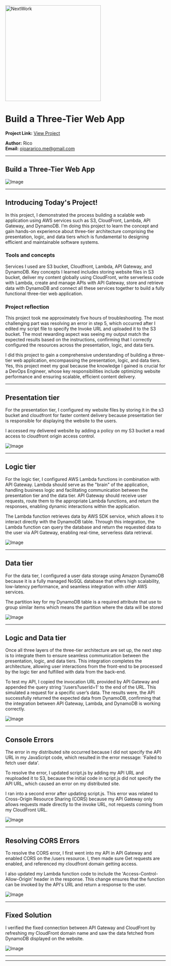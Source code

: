 <img src="https://cdn.prod.website-files.com/677c400686e724409a5a7409/6790ad949cf622dc8dcd9fe4_nextwork-logo-leather.svg" alt="NextWork" width="300" />

# Build a Three-Tier Web App

**Project Link:** [View Project](http://learn.nextwork.org/projects/aws-compute-threetier)

**Author:** Rico  
**Email:** ojoararico.me@gmail.com

---

## Build a Three-Tier Web App

![Image](http://learn.nextwork.org/sympathetic_silver_noble_jaguar/uploads/aws-compute-threetier_2b3c4d5e)

---

## Introducing Today's Project!

In this project, I demonstrated the process building a scalable web application using AWS services such as S3, CloudFront, Lambda, API Gateway, and DynamoDB. I'm doing this project to learn the concept and gain hands-on experience about three-tier architecture comprising the presentation, logic, and data tiers which is fundamental to designing efficient and maintainable software systems.

### Tools and concepts

Services I used are S3 bucket, Cloudfront, Lambda, API Gateway, and DynamoDB. Key concepts I learned includes storing website files in S3 bucket, deliver my content globally using CloudFront, write serverless code with Lambda, create and manage APIs with API Gateway, store and retrieve data with DynamoDB and connect all these services together to build a fully functional three-tier web application.

### Project reflection

This project took me approximately five hours of troubleshooting. The most challenging part was resolving an error in step 5, which occurred after I edited my script file to specify the Invoke URL and uploaded it to the S3 bucket. The most rewarding aspect was seeing my output match the expected results based on the instructions, confirming that I correctly configured the resources across the presentation, logic, and data tiers.

I did this project to gain a comprehensive understanding of building a three-tier web application, encompassing the presentation, logic, and data tiers. Yes, this project meet my goal because the knowledge  I gained is crucial for a DevOps Engineer, whose key responsibilities include optimizing website performance and ensuring scalable, efficient content delivery.

---

## Presentation tier

For the presentation tier, I configured my website files by storing it in the s3 bucket and cloudfront for faster content delivery because presentation tier is responsible for displaying the website to the users.

I accessed my delivered website by adding a policy on my S3 bucket a read access to cloudfront origin access control.

![Image](http://learn.nextwork.org/sympathetic_silver_noble_jaguar/uploads/aws-compute-threetier_3a4b5c6d)

---

## Logic tier

For the logic tier, I configured AWS Lambda functions in combination with API Gateway. Lambda should serve as the "brain" of the application, handling business logic and facilitating communication between the presentation tier and the data tier. API Gateway should receive user requests, route them to the appropriate Lambda functions, and return the responses, enabling dynamic interactions within the application.

The Lambda function retrieves data by AWS SDK service, which allows it to interact directly with the DynamoDB table. Through this integration, the Lambda function can query the database and return the requested data to the user via API Gateway, enabling real-time, serverless data retrieval.



![Image](http://learn.nextwork.org/sympathetic_silver_noble_jaguar/uploads/aws-compute-threetier_6a7b8c9d)

---

## Data tier

For the data tier, I configured a user data storage using Amazon DynamoDB because it is a fully managed NoSQL database that offers high scalability, low-latency performance, and seamless integration with other AWS services.

The partition key for my DynamoDB table is a required attribute that use to group similar items which means the partition where
 the data will be stored

![Image](http://learn.nextwork.org/sympathetic_silver_noble_jaguar/uploads/aws-compute-threetier_u1v2w3x4)

---

## Logic and Data tier

Once all three layers of the three-tier architecture are set up, the next step is to integrate them to ensure seamless communication between the presentation, logic, and data tiers. This integration completes the architecture, allowing user interactions from the front-end to be processed by the logic tier and fulfilled with data from the back-end.

To test my API, I copied the invocation URL provided by API Gateway and appended the query string '/users?userId=1' to the end of the URL. This simulated a request for a specific user’s data. The results were, the API successfully returned the expected data from DynamoDB, confirming that the integration between API Gateway, Lambda, and DynamoDB is working correctly.

![Image](http://learn.nextwork.org/sympathetic_silver_noble_jaguar/uploads/aws-compute-threetier_a112c3d5)

---

## Console Errors

The error in my distributed site occurred because I did not specify the API URL in my JavaScript code, which resulted in the error message: 'Failed to fetch user data'.

To resolve the error, I updated script.js by adding my API URL and reuploaded it to S3, because the initial code in script.js did not specify the API URL, which caused an error on my distributed site.

I ran into a second error after updating script.js. This error was related to Cross-Origin Resource Sharing (CORS) because my API Gateway only allows requests made directly to the invoke URL, not requests coming from my CloudFront URL.

![Image](http://learn.nextwork.org/sympathetic_silver_noble_jaguar/uploads/aws-compute-threetier_a1b2c3d5)

---

## Resolving CORS Errors

To resolve the CORS error, I first went into my API in API Gateway and enabled CORS on the /users resource. I, then made sure Get requests are enabled, and referenced my cloudfront domain getting access.

I also updated my Lambda function code to include the 'Access-Control-Allow-Origin' header in the response. This change ensures that the function can be invoked by the API's URL and return a response to the user.

![Image](http://learn.nextwork.org/sympathetic_silver_noble_jaguar/uploads/aws-compute-threetier_1qthryj2)

---

## Fixed Solution

I verified the fixed connection between API Gateway and CloudFront by refreshing my CloudFront domain name and saw the data fetched from DynamoDB displayed on the website.

![Image](http://learn.nextwork.org/sympathetic_silver_noble_jaguar/uploads/aws-compute-threetier_2b3c4d5e)

---

---
